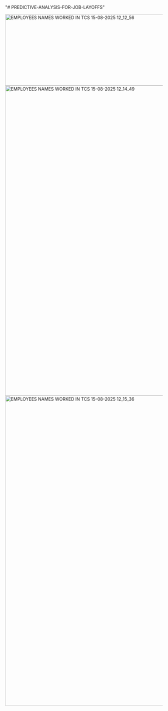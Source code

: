 "# PREDICTIVE-ANALYSIS-FOR-JOB-LAYOFFS" 





<img width="755" height="228" alt="EMPLOYEES NAMES WORKED IN TCS 15-08-2025 12_12_56" src="https://github.com/user-attachments/assets/7266e23c-0527-4caa-8c7c-d80cb21c2908" />




<img width="1920" height="991" alt="EMPLOYEES NAMES WORKED IN TCS 15-08-2025 12_14_49" src="https://github.com/user-attachments/assets/886ebae6-06ba-484f-94cc-809c9a39a0ff" />





<img width="1920" height="991" alt="EMPLOYEES NAMES WORKED IN TCS 15-08-2025 12_15_36" src="https://github.com/user-attachments/assets/dbf4b0d6-feb0-46a8-8381-4f0147c9fa76" />

